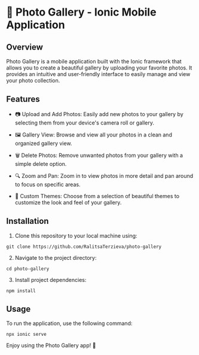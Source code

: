 # 📸 Photo Gallery - Ionic Mobile Application

## Overview

Photo Gallery is a mobile application built with the Ionic framework that allows you to create a beautiful gallery by uploading your favorite photos. It provides an intuitive and user-friendly interface to easily manage and view your photo collection.

## Features

- 📷 Upload and Add Photos: Easily add new photos to your gallery by selecting them from your device's camera roll or gallery.

- 🖼️ Gallery View: Browse and view all your photos in a clean and organized gallery view.

- 🗑️ Delete Photos: Remove unwanted photos from your gallery with a simple delete option.

- 🔍 Zoom and Pan: Zoom in to view photos in more detail and pan around to focus on specific areas.

- 🎨 Custom Themes: Choose from a selection of beautiful themes to customize the look and feel of your gallery.

## Installation

1. Clone this repository to your local machine using:
```
git clone https://github.com/RalitsaTerzieva/photo-gallery
```

2. Navigate to the project directory:

```
cd photo-gallery
```

3. Install project dependencies:
```
npm install
```
## Usage

To run the application, use the following command:
```
npx ionic serve
```

Enjoy using the Photo Gallery app! 📸

